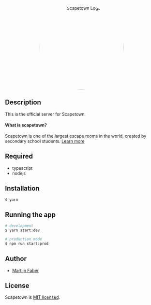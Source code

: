 <p align="center">
  <img src="https://avatars.githubusercontent.com/u/85075638" width="280" alt="Scapetown Logo" style="border-radius:50%" />
</p>

## Description
This is the official server for Scapetown.

#### What is scapetown?
Scapetown is one of the largest escape rooms in the world, created by secondary school students. [Learn more](https://jegaathetmaken.nl/scapetown/)

## Required

- typescript
- nodejs


## Installation

```bash
$ yarn
```
## Running the app

```bash
# development
$ yarn start:dev

# production mode
$ npm run start:prod
```
## Author
- [Martijn Faber](https://github.com/Martijn-Faber)

## License

Scapetown is [MIT licensed](LICENSE).
